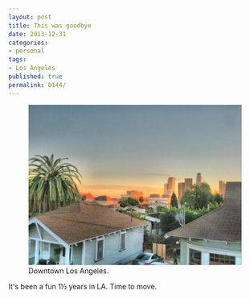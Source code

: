 ```yaml
---
layout: post
title: This was goodbye
date: 2013-12-31
categories:
- personal
tags:
- Los Angeles
published: true
permalink: 0144/
---
```


<figure>
  <a href="/assets/2013/downtown-los-angeles.jpg">
    <img alt="picture of downtown Los Angeles" src="/assets/2013/downtown-los-angeles.jpg"/>
  </a>
  <figcaption>
  Downtown Los Angeles.
  </figcaption>
</figure>

It's been a fun 1½ years in LA. Time to move.
